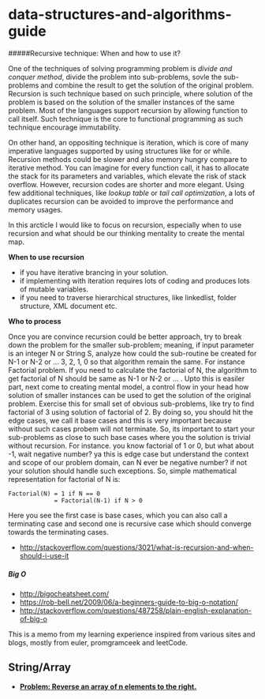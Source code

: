 # data-structures-and-algorithms-guide

#####Recursive technique: When and how to use it?
  
One of the techniques of solving programming problem is _divide and conquer method_, divide the problem into sub-problems, sovle the sub-problems and combine the result to get the solution of the original problem. Recursion is such technique based on such principle, where solution of the problem is based on the solution of the smaller instances of the same problem. Most of the languages support recursion by allowing function to call itself. Such technique is the core to functional programming as such technique encourage immutability. 

On other hand, an oppositing technique is iteration, which is core of many imperative languages supported by using structures like for or while. Recursion methods could be slower and also memory hungry compare to iterative method. You can imagine for every function call, it has to allocate the stack for its parameters and variables, which elevate the risk of stack overflow. However, recursion codes are shorter and more elegant. Using few additional techniques, like _lookup table_ or _tail call optimization_, a lots of duplicates recursion can be avoided to improve the performance and memory usages.

In this arcticle I would like to focus on recursion, especially when to use recursion and what should be our thinking mentality to create the mental map.

**When to use recursion**
 * if you have iterative brancing in your solution.
 * if implementing with iteration requires lots of coding and produces lots of mutable variables. 
 * if you need to traverse hierarchical structures, like linkedlist, folder structure, XML document etc.
 
**Who to process**

 Once you are convince recursion could be better approach, try to break down the problem for the smaller sub-problem; meaning, if input parameter is an integer N or String S, analyze how could the sub-routine be created for N-1 or N-2 or ... 3, 2, 1, 0  so that algorithm remain the same. For instance Factorial problem. If you need to calculate the factorial of N, the algorithm to get factorial of N should be same as N-1 or N-2 or ... . Upto this is easiler part, next come to creating mental model, a control flow in your head how solution of smaller instances can be used to get the solution of the original problem. Exercise this for small set of obvious sub-problems, like try to find factorial of 3 using solution of factorial of 2. By doing so, you should hit the edge cases, we call it base cases and this is very important because without such cases probem will not terminate. So, its important to start your sub-problems as close to such base cases where you the solution is trivial without recursion. For instance. you know factorial of 1 or 0, but what about -1, wait negative number? ya this is edge case but understand the context and scope of our problem domain, can N ever be negative number? if not your solution should handle such exceptions. So, simple mathematical representation for factorial of N is: 
 ```
 Factorial(N) = 1 if N == 0
              = Factorial(N-1) if N > 0
 ```
Here you see the first case is base cases, which you can also call a terminating case and second one is recursive case which should converge towards the terminating cases. 

 





* http://stackoverflow.com/questions/3021/what-is-recursion-and-when-should-i-use-it


##### Big O 
* http://bigocheatsheet.com/
* https://rob-bell.net/2009/06/a-beginners-guide-to-big-o-notation/
* http://stackoverflow.com/questions/487258/plain-english-explanation-of-big-o

This is a memo from my learning experience inspired from various sites and blogs, mostly from euler, promgramceek and leetCode.  


String/Array
---

* [__Problem: Reverse an array of n elements to the right.__](https://github.com/bhochhi/data-structures-and-algorithms-guide/blob/master/codes/src/main/java/com/bhochhi/algorithm/stringandarray/ReverseArrayImpl.java)
